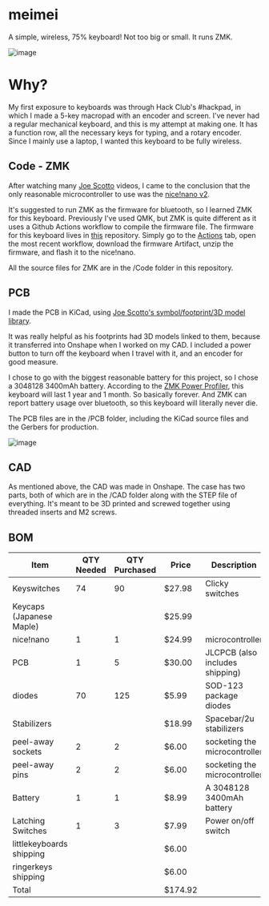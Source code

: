 # meimei
A simple, wireless, 75% keyboard! Not too big or small. It runs ZMK.

![image](https://github.com/user-attachments/assets/19bc7aa0-516d-4ce5-9ca0-17643d644717)


# Why?
My first exposure to keyboards was through Hack Club's #hackpad, in which I made a 5-key macropad with an encoder and screen. I've never had a regular mechanical keyboard, and this is my attempt at making one. It has a function row, all the necessary keys for typing, and a rotary encoder. Since I mainly use a laptop, I wanted this keyboard to be fully wireless.

## Code - ZMK
After watching many [Joe Scotto](https://www.youtube.com/@joe_scotto) videos, I came to the conclusion that the only reasonable microcontroller to use was the [nice!nano v2](https://nicekeyboards.com/docs/nice-nano/pinout-schematic).

It's suggested to run ZMK as the firmware for bluetooth, so I learned ZMK for this keyboard. Previously I've used QMK, but ZMK is quite different as it uses a Github Actions workflow to compile the firmware file. The firmware for this keyboard lives in [this](https://github.com/luteron6/zmk-config-meimei) repository. Simply go to the [Actions](https://github.com/luteron6/zmk-config-meimei/actions) tab, open the most recent workflow, download the firmware Artifact, unzip the firmware, and flash it to the nice!nano. 

All the source files for ZMK are in the /Code folder in this repository.

## PCB
I made the PCB in KiCad, using [Joe Scotto's symbol/footprint/3D model library](https://github.com/joe-scotto/scottokeebs/tree/main/Extras/ScottoKicad).

It was really helpful as his footprints had 3D models linked to them, because it transferred into Onshape when I worked on my CAD. I included a power button to turn off the keyboard when I travel with it, and an encoder for good measure.

I chose to go with the biggest reasonable battery for this project, so I chose a 3048128 3400mAh battery. According to the [ZMK Power Profiler](https://zmk.dev/power-profiler), this keyboard will last 1 year and 1 month. So basically forever. And ZMK can report battery usage over bluetooth, so this keyboard will literally never die.

The PCB files are in the /PCB folder, including the KiCad source files and the Gerbers for production.

![image](https://github.com/user-attachments/assets/bf424c90-40c9-4166-a9b3-6732c40d1c17)


## CAD
As mentioned above, the CAD was made in Onshape. The case has two parts, both of which are in the /CAD folder along with the STEP file of everything. It's meant to be 3D printed and screwed together using threaded inserts and M2 screws.


## BOM
| Item                     | QTY Needed | QTY Purchased | Price   | Description          | Link                                                                                             |
|--------------------------|------------|----|---------|---------------------------------|--------------------------------------------------------------------------------------------------|
| Keyswitches              | 74         | 90 | $27.98  | Clicky switches                 | [Link](https://www.amazon.com/Akko-Keyboard-Diffuser-Mechanical-Structure/dp/B0DJNSK6TD/)        |
| Keycaps (Japanese Maple) |            |    | $25.99  |                                 | [Link](https://www.amazon.com/Japanese-Keycaps-Sublimation-Mechanical-Keyboard/dp/B08Y6S1N3X/)   |
| nice!nano                | 1          | 1  | $24.99  | microcontroller                 | [Link](https://www.littlekeyboards.com/products/nice-nano)                                       |
| PCB                      | 1          | 5  | $30.00  | JLCPCB (also includes shipping) |                                                                                                  |
| diodes                   | 70         | 125 | $5.99  | SOD-123 package diodes          | [Link](https://www.amazon.com/100-Pieces-1N4148W-Switching-High-Speed/dp/B079KJX5J9/)            |
| Stabilizers              |            |    | $18.99  | Spacebar/2u stabilizers         | [Link](https://www.amazon.com/DUROCK-Stabilizers-Translucent-Keyboard-Mechanical/dp/B0B2RVN19F/) |
| peel-away sockets        | 2          | 2  | $6.00   | socketing the microcontroller   | [Link](https://ringerkeys.com/products/peel-a-way-sockets?variant=40212560576594)                |
| peel-away pins           | 2          | 2  | $6.00   | socketing the microcontroller   | [Link](https://ringerkeys.com/products/peel-a-way-sockets?variant=40212560609362)                |
| Battery                  | 1          | 1  | $8.99   | A 3048128 3400mAh battery       | [Link](https://www.amazon.com/YTKavq-3400mAh-Battery-Rechargeable-Connector/dp/B08TTJ79JV/)      |
| Latching Switches        | 1          | 3  | $7.99   | Power on/off switch             | [Link](https://www.amazon.com/Gebildet-Prewired-Waterproof-Self-Locking-Stainless/dp/B0BXPFW69R/) |
| littlekeyboards shipping |            |    | $6.00   |                                 |                                                                                                   |
| ringerkeys shipping      |            |    | $6.00   |                                 |                                                                                                   |
| Total                    |            |    | $174.92 |                                 |                                                                                                   |